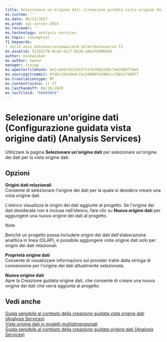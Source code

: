 ```yaml
---
title: Selezionare un'origine dati (creazione guidata vista origine dati) (Analysis Services) | Microsoft Docs
ms.custom: ''
ms.date: 06/13/2017
ms.prod: sql-server-2014
ms.reviewer: ''
ms.technology: analysis-services
ms.topic: conceptual
f1_keywords:
- sql12.asvs.datasourceviewwizard.selectdatasource.f1
ms.assetid: 51282270-8ca8-42cf-8538-a6baf0006656
author: minewiskan
ms.author: owend
manager: craigg
ms.openlocfilehash: be1ceb4135118197317e7b8a320c7a82d09ffda5
ms.sourcegitcommit: 6fd8c1914de4c7ac24900fe388ecc7883c740077
ms.translationtype: MT
ms.contentlocale: it-IT
ms.lasthandoff: 04/26/2020
ms.locfileid: "66069854"
---
```

# <a name="select-a-data-source-data-source-view-wizard-analysis-services"></a>Selezionare un'origine dati (Configurazione guidata vista origine dati) (Analysis Services)
  Utilizzare la pagina **Selezionare un'origine dati** per selezionare un'origine dei dati per la vista origine dati.  
  
## <a name="options"></a>Opzioni  
 **Origini dati relazionali**  
 Consente di selezionare l'origine dei dati per la quale si desidera creare una vista origine dati.  
  
 L'elenco visualizza le origini dei dati aggiunte al progetto. Se l'origine dei dati desiderata non è inclusa nell'elenco, fare clic su **Nuova origine dati** per aggiungere una nuova origine dei dati al progetto.  
  
> [!NOTE]  
>  Benché un progetto possa includere origini dei dati dell'elaborazione analitica in linea (OLAP), è possibile aggiungere viste origine dati solo per origini dei dati relazionali.  
  
 **Proprietà origine dati**  
 Consente di visualizzare informazioni sul provider tratte dalla stringa di connessione per l'origine dei dati attualmente selezionata.  
  
 **Nuova origine dati**  
 Apre la Creazione guidata origine dati, che consente di creare una nuova origine dei dati che verrà aggiunta al progetto.  
  
## <a name="see-also"></a>Vedi anche  
 [Guida sensibile al contesto della creazione guidata vista origine dati &#40;Analysis Services&#41;](data-source-view-wizard-f1-help-analysis-services.md)   
 [Viste origine dati in modelli multidimensionali](multidimensional-models/data-source-views-in-multidimensional-models.md)   
 [Guida sensibile al contesto della creazione guidata origine dati &#40;Analysis Services&#41;](data-source-wizard-f1-help-analysis-services.md)  
  
  
